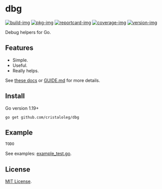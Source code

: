# dbg

[![build-img]][build-url]
[![pkg-img]][pkg-url]
[![reportcard-img]][reportcard-url]
[![coverage-img]][coverage-url]
[![version-img]][version-url]

Debug helpers for Go.

## Features

* Simple.
* Useful.
* Really helps.

See [these docs][pkg-url] or [GUIDE.md](GUIDE.md) for more details.

## Install

Go version 1.19+

```
go get github.com/cristaloleg/dbg
```

## Example

```go
TODO
```

See examples: [example_test.go](example_test.go).

## License

[MIT License](LICENSE).

[build-img]: https://github.com/cristaloleg/dbg/workflows/build/badge.svg
[build-url]: https://github.com/cristaloleg/dbg/actions
[pkg-img]: https://pkg.go.dev/badge/cristaloleg/dbg
[pkg-url]: https://pkg.go.dev/github.com/cristaloleg/dbg
[reportcard-img]: https://goreportcard.com/badge/cristaloleg/dbg
[reportcard-url]: https://goreportcard.com/report/cristaloleg/dbg
[coverage-img]: https://codecov.io/gh/cristaloleg/dbg/branch/main/graph/badge.svg
[coverage-url]: https://codecov.io/gh/cristaloleg/dbg
[version-img]: https://img.shields.io/github/v/release/cristaloleg/dbg
[version-url]: https://github.com/cristaloleg/dbg/releases

